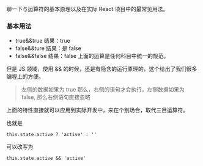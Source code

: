 聊一下与运算符的基本原理以及在实际 React 项目中的最常见用法。

### 基本用法

- true&&true 结果：true
- false&&ture 结果：是 false
- false&&false 结果：false
上面的运算是任何科目中统一的规范。

但是 JS 领域，使用 && 的时候，还是有隐含的运行原理的，这个给出了我们很多编程上的方便。

> 左侧的数据如果为 true 那么，右侧的语句才会执行，左侧数据如果为 false, 那么右侧语句直接忽略

上面的特性直接就可以应用到实际开发中，来在个别场合，取代三目运算符。

也就是
```
this.state.active ? 'active' : ''
```
可以改写为
```
this.state.active && 'active'
```
